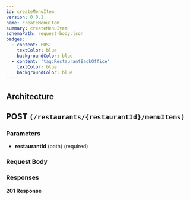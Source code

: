 ```yaml
---
id: createMenuItem
version: 0.0.1
name: createMenuItem
summary: createMenuItem
schemaPath: request-body.json
badges:
  - content: POST
    textColor: blue
    backgroundColor: blue
  - content: 'tag:RestaurantBackOffice'
    textColor: blue
    backgroundColor: blue
---
```

## Architecture
<NodeGraph />



## POST `(/restaurants/{restaurantId}/menuItems)`

### Parameters
- **restaurantId** (path) (required)



### Request Body
<SchemaViewer file="request-body.json" maxHeight="500" id="request-body" />


### Responses
**201 Response**
<SchemaViewer file="response-201.json" maxHeight="500" id="response-201" />
